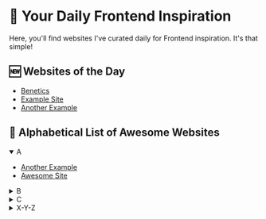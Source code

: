 # 📰 Your Daily Frontend Inspiration

Here, you'll find websites I've curated daily for Frontend inspiration. It's that simple!

## 🆕 Websites of the Day 
- <a href="https://www.benetics.io/" target="_blank">Benetics</a>
- [Example Site](https://www.example.com)
- [Another Example](https://www.anotherexample.com)

## 📝 Alphabetical List of Awesome Websites

<details open>
<summary>A</summary>

- [Another Example](https://www.anotherexample.com)
- [Awesome Site](https://www.awesomesite.com)

</details>

<details>
<summary>B</summary>

- <a href="https://www.benetics.io/" target="_blank">Benetics</a>
- [Best Practices](https://www.bestpractices.com)

</details>

<details>
<summary>C</summary>

- [Cool Animations](https://www.coolanimations.com)
- [Creative Agency](https://www.creativeagency.com)

</details>

<!-- Continue with other letters... -->

<details>
<summary>X-Y-Z</summary>

- [Xylo Design](https://www.xylodesign.com)
- [Youthful Blog](https://www.youthfulblog.com)
- [Zenith Portfolio](https://www.zenithportfolio.com)

</details>
